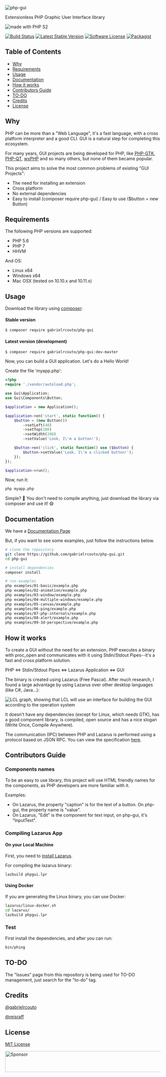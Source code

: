 <p><img src="https://cloud.githubusercontent.com/assets/2197005/14036936/f3457ba0-f21c-11e5-886a-f754e8109c28.png" alt="php-gui"></p>

<p>Extensionless PHP Graphic User Interface library</p>

<p><img src="https://cloud.githubusercontent.com/assets/2197005/14338716/85ef00a2-fc4f-11e5-8ae8-7a0d5be74723.gif" alt="made with PHP S2"></p>

[![Build Status](https://travis-ci.org/gabrielrcouto/php-gui.svg?branch=master)](https://travis-ci.org/gabrielrcouto/php-gui)
[![Latest Stable Version](https://poser.pugx.org/gabrielrcouto/php-gui/v/stable)](https://packagist.org/packages/gabrielrcouto/php-gui)
[![Software License](https://img.shields.io/badge/license-MIT-brightgreen.svg?style=flat)](http://gabrielrcouto.mit-license.org/)
[![Packagist](https://img.shields.io/badge/packagist-install-brightgreen.svg)](https://packagist.org/packages/gabrielrcouto/php-gui)

## Table of Contents

+ [Why](#why)
+ [Requirements](#requirements)
+ [Usage](#usage)
+ [Documentation](#documentation)
+ [How it works](#how-it-works)
+ [Contributors Guide](#contributors-guide)
+ [TO-DO](#to-do)
+ [Credits](#credits)
+ [License](#license)

## Why

PHP can be more than a "Web Language", it's a fast language, with a cross platform interpreter and a good CLI. GUI is a natural step for completing this ecosystem.

For many years, GUI projects are being developed for PHP, like [PHP-GTK](http://gtk.php.net/), [PHP-QT](https://sourceforge.net/projects/php-qt/), [wxPHP](http://wxphp.org/) and so many others, but none of them became popular.

This project aims to solve the most common problems of existing "GUI Projects":

- The need for installing an extension
- Cross platform
- No external dependencies
- Easy to install (composer require php-gui) / Easy to use ($button = new Button)

## Requirements

The following PHP versions are supported:

+ PHP 5.6
+ PHP 7
+ HHVM

And OS:

+ Linux x64
+ Windows x64
+ Mac OSX (tested on 10.10.x and 10.11.x)

## Usage

Download the library using [composer](https://packagist.org/packages/gabrielrcouto/php-gui):


#### Stable version
```bash
$ composer require gabrielrcouto/php-gui
```

#### Latest version (development)

```bash
$ composer require gabrielrcouto/php-gui:dev-master
```

Now, you can build a GUI application. Let's do a Hello World!

Create the file 'myapp.php':

```php
<?php
require './vendor/autoload.php';

use Gui\Application;
use Gui\Components\Button;

$application = new Application();

$application->on('start', static function() {
    $button = (new Button())
        ->setLeft(40)
        ->setTop(100)
        ->setWidth(200)
        ->setValue('Look, I\'m a button!');

    $button->on('click', static function() use ($button) {
        $button->setValue('Look, I\'m a clicked button!');
    });
});

$application->run();

```

Now, run it:

```bash
php myapp.php

```

Simple? :clap: You don't need to compile anything, just download the library via composer and use it! :smile:


## Documentation

We have a [Documentation Page](https://gabrielrcouto.github.io/php-gui/dist/#/home)

But, if you want to see some examples, just follow the instructions below.

```bash
# clone the repository
git clone https://github.com/gabrielrcouto/php-gui.git
cd php-gui

# install dependencies
composer install

# run examples
php examples/01-basic/example.php
php examples/02-animation/example.php
php examples/03-window/example.php
php examples/04-multiple-windows/example.php
php examples/05-canvas/example.php
php examples/06-ping/example.php
php examples/07-php-internals/example.php
php examples/08-alert/example.php   
php examples/09-3d-perspective/example.php 

```

## How it works

To create a GUI without the need for an extension, PHP executes a binary with proc_open and communicates with it using Stdin/Stdout Pipes--it's a fast and cross platform solution.

PHP <=> Stdin/Stdout Pipes <=> Lazarus Application <=> GUI

The binary is created using Lazarus (Free Pascal). After much research, I found a large advantage by using Lazarus over other desktop languages (like C#, Java...):

<p><img src="https://upload.wikimedia.org/wikipedia/commons/thumb/6/65/LCLArchitecture.png/440px-LCLArchitecture.png" alt="LCL graph, showing that LCL will use an interface for building the GUI according to the operation system"></p>

It doesn't have any dependencies (except for Linux, which needs GTK), has a good component library, is compiled, open source and has a nice slogan (Write Once, Compile Anywhere).

The communication (IPC) between PHP and Lazarus is performed using a protocol based on JSON RPC. You can view the specification [here](PROTOCOL.md).

## Contributors Guide

### Components names

To be an easy to use library, this project will use HTML friendly names for the components, as PHP developers are more familiar with it.

Examples:

- On Lazarus, the property "caption" is for the text of a button. On php-gui, the property name is "value".
- On Lazarus, "Edit" is the component for text input, on php-gui, it's "InputText".

### Compiling Lazarus App

#### On your Local Machine

First, you need to [install Lazarus](http://www.lazarus-ide.org/index.php?page=downloads).

For compiling the lazarus binary:

```bash
lazbuild phpgui.lpr
```

#### Using Docker

If you are generating the Linux binary, you can use Docker:

```bash
lazarus/linux-docker.sh
cd lazarus/
lazbuild phpgui.lpr
```

### Test

First install the dependencies, and after you can run:

```bash
bin/phing
```

## TO-DO

The "Issues" page from this repository is being used for TO-DO management, just search for the "to-do" tag.

## Credits

[@gabrielrcouto](http://www.twitter.com/gabrielrcouto)

[@reisraff](http://www.twitter.com/reisraff)

## License

[MIT License](http://gabrielrcouto.mit-license.org/)

<a target='_blank' rel='nofollow' href='https://app.codesponsor.io/link/bvezX9B9cTJTidmcB4iikNff/gabrielrcouto/php-gui'>  <img alt='Sponsor' width='888' height='68' src='https://app.codesponsor.io/embed/bvezX9B9cTJTidmcB4iikNff/gabrielrcouto/php-gui.svg' /></a>
